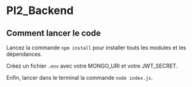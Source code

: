 # PI2_Backend

## Comment lancer le code

Lancez la commande `npm install` pour installer touts les modules et les dépendances. 

Créez un fichier `.env` avec votre MONGO_URI et votre JWT_SECRET. 

Enfin, lancer dans le terminal la commande `node index.js`. 
